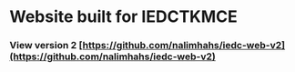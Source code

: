# Website built for IEDCTKMCE 

### View version 2 [https://github.com/nalimhahs/iedc-web-v2](https://github.com/nalimhahs/iedc-web-v2)
